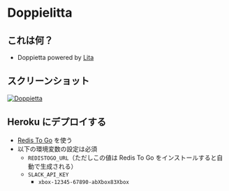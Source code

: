 # Doppielitta

## これは何？

- Doppietta powered by [Lita](https://www.lita.io/)

## スクリーンショット

[![Doppietta](https://i.gyazo.com/a35168d0f491403621456b447a3bc607.png)](https://gyazo.com/a35168d0f491403621456b447a3bc607)

## Heroku にデプロイする

- [Redis To Go](https://elements.heroku.com/addons/redistogo) を使う
- 以下の環境変数の設定は必須
  - `REDISTOGO_URL`（ただしこの値は Redis To Go をインストールすると自動で生成される）
  - `SLACK_API_KEY`
    - `xbox-12345-67890-abXbox83Xbox`
